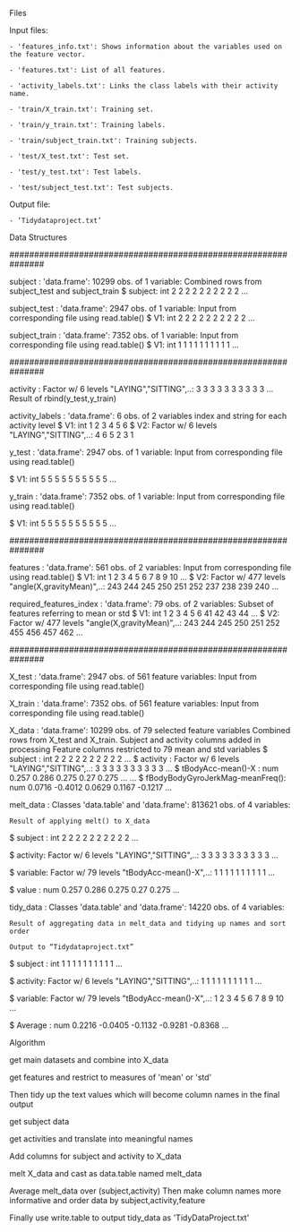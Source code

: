Files

Input files:

	- 'features_info.txt': Shows information about the variables used on the feature vector.

	- 'features.txt': List of all features.

	- 'activity_labels.txt': Links the class labels with their activity name.

	- 'train/X_train.txt': Training set.

	- 'train/y_train.txt': Training labels.

	- 'train/subject_train.txt': Training subjects.

	- 'test/X_test.txt': Test set.

	- 'test/y_test.txt': Test labels.

	- 'test/subject_test.txt': Test subjects.

Output file:

	- ’Tidydataproject.txt’




Data Structures

###############################################################


subject : 'data.frame':	10299 obs. of  1 variable:
	Combined rows from subject_test and subject_train
 $ subject: int  2 2 2 2 2 2 2 2 2 2 ...


subject_test : 'data.frame':	2947 obs. of  1 variable:
	Input from corresponding file using read.table()
 $ V1: int  2 2 2 2 2 2 2 2 2 2 ...


subject_train : 'data.frame':	7352 obs. of  1 variable:
	Input from corresponding file using read.table()
 $ V1: int  1 1 1 1 1 1 1 1 1 1 ...

###############################################################


activity :  Factor w/ 6 levels "LAYING","SITTING",..: 3 3 3 3 3 3 3 3 3 3 ...
  Result of rbind(y_test,y_train)

activity_labels : 'data.frame':	6 obs. of  2 variables 
	index and string for each activity level
 $ V1: int  1 2 3 4 5 6
 $ V2: Factor w/ 6 levels "LAYING","SITTING",..: 4 6 5 2 3 1


 y_test : 'data.frame':  2947 obs. of  1 variable:
   Input from corresponding file using read.table()
   
 $ V1: int  5 5 5 5 5 5 5 5 5 5 ...
 
 
 y_train : 'data.frame':	7352 obs. of  1 variable:
   Input from corresponding file using read.table()
   
 $ V1: int  5 5 5 5 5 5 5 5 5 5 ...
 
 
###############################################################


features : 'data.frame':	561 obs. of  2 variables:
	Input from corresponding file using read.table()
 $ V1: int  1 2 3 4 5 6 7 8 9 10 ...
 $ V2: Factor w/ 477 levels "angle(X,gravityMean)",..: 243 244 245 250 251 252 237 238 239 240 ...


required_features_index : 'data.frame':	79 obs. of  2 variables:
	Subset of features referring to mean or std
 $ V1: int  1 2 3 4 5 6 41 42 43 44 ...
 $ V2: Factor w/ 477 levels "angle(X,gravityMean)",..: 243 244 245 250 251 252 455 456 457 462 ...



###############################################################

X_test : 'data.frame':	2947 obs. of  561 feature variables:
	Input from corresponding file using read.table()


X_train : 'data.frame':	7352 obs. of  561 feature variables:
	Input from corresponding file using read.table()


X_data : 'data.frame':	10299 obs. of  79 selected feature variables 
	Combined rows from X_test and X_train. 
	Subject and activity columns added in processing
	Feature columns restricted to 79 mean and std variables
 $ subject                        : int  2 2 2 2 2 2 2 2 2 2 ...
 $ activity                       : Factor w/ 6 levels "LAYING","SITTING",..: 3 3 3 3 3 3 3 3 3 3 ...
 $ tBodyAcc-mean()-X              : num  0.257 0.286 0.275 0.27 0.275 ...
  ...
 $ fBodyBodyGyroJerkMag-meanFreq(): num  0.0716 -0.4012 0.0629 0.1167 -0.1217 ...


melt_data : Classes 'data.table' and 'data.frame':	813621 obs. of  4 variables:

	Result of applying melt() to X_data
  
 $ subject : int  2 2 2 2 2 2 2 2 2 2 ...
 
 $ activity: Factor w/ 6 levels "LAYING","SITTING",..: 3 3 3 3 3 3 3 3 3 3 ...
 
 $ variable: Factor w/ 79 levels "tBodyAcc-mean()-X",..: 1 1 1 1 1 1 1 1 1 1 ...
 
 $ value   : num  0.257 0.286 0.275 0.27 0.275 ...


tidy_data : Classes 'data.table' and 'data.frame':	14220 obs. of  4 variables:

	Result of aggregating data in melt_data and tidying up names and sort order
  
	Output to “Tidydataproject.txt”
  
 $ subject : int  1 1 1 1 1 1 1 1 1 1 ...
 
 $ activity: Factor w/ 6 levels "LAYING","SITTING",..: 1 1 1 1 1 1 1 1 1 1 ...
 
 $ variable: Factor w/ 79 levels "tBodyAcc-mean()-X",..: 1 2 3 4 5 6 7 8 9 10 ...
 
 
 $ Average : num  0.2216 -0.0405 -0.1132 -0.9281 -0.8368 ...
 



Algorithm

get main datasets and combine into X_data

get features and restrict to measures of 'mean' or 'std'

Then tidy up the text values which will become column names in the final output

get subject data 

get activities and translate into meaningful names

Add columns for subject and activity to X_data

melt X_data and cast as data.table named melt_data

Average melt_data over (subject,activity)
Then make column names more informative and order data by subject,activity,feature

Finally use write.table to output tidy_data as 'TidyDataProject.txt'
